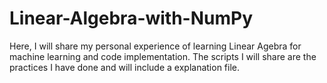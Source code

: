 # Linear-Algebra-with-NumPy
Here, I will share my personal experience of learning Linear Agebra for machine learning and code implementation. The scripts I will share are the practices I have done and will include a explanation file.
